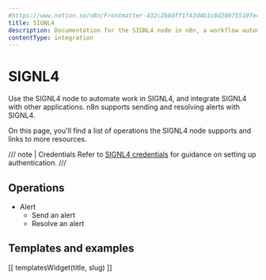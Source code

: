 ```yaml
---
#https://www.notion.so/n8n/Frontmatter-432c2b8dff1f43d4b1c8d20075510fe4
title: SIGNL4
description: Documentation for the SIGNL4 node in n8n, a workflow automation platform. Includes details of operations and configuration, and links to examples and credentials information.
contentType: integration
---
```


# SIGNL4

Use the SIGNL4 node to automate work in SIGNL4, and integrate SIGNL4 with other applications. n8n supports sending and resolving alerts with SIGNL4.

On this page, you'll find a list of operations the SIGNL4 node supports and links to more resources.

/// note | Credentials
Refer to [SIGNL4 credentials](/integrations/builtin/credentials/signl4/) for guidance on setting up authentication. 
///

## Operations

* Alert
    * Send an alert
    * Resolve an alert

## Templates and examples

<!-- see https://www.notion.so/n8n/Pull-in-templates-for-the-integrations-pages-37c716837b804d30a33b47475f6e3780 -->
[[ templatesWidget(title, slug) ]]
